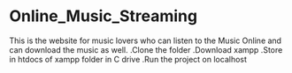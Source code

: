 # Online_Music_Streaming
This is the website for music lovers who can listen to the Music Online and can download the music as well.
.Clone the folder 
.Download xampp 
.Store in htdocs of xampp folder in C drive 
.Run the project on localhost
